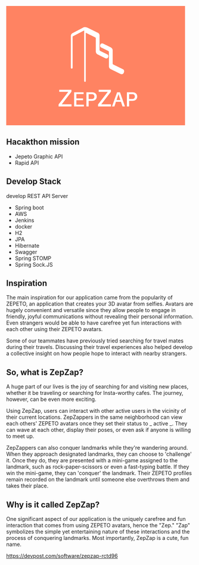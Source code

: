 ![o](/original.png)

## Hacakthon mission
- Jepeto Graphic API
- Rapid API


## Develop Stack
develop REST API Server
- Spring boot
- AWS
- Jenkins
- docker
- H2
- JPA
- Hibernate
- Swagger
- Spring STOMP
- Spring Sock.JS


## Inspiration
The main inspiration for our application came from the popularity of ZEPETO, an application that creates your 3D avatar from selfies. Avatars are hugely convenient and versatile since they allow people to engage in friendly, joyful communications without revealing their personal information. Even strangers would be able to have carefree yet fun interactions with each other using their ZEPETO avatars.

Some of our teammates have previously tried searching for travel mates during their travels. Discussing their travel experiences also helped develop a collective insight on how people hope to interact with nearby strangers.

## So, what is ZepZap?
A huge part of our lives is the joy of searching for and visiting new places, whether it be traveling or searching for Insta-worthy cafes. The journey, however, can be even more exciting.

Using ZepZap, users can interact with other active users in the vicinity of their current locations. ZepZappers in the same neighborhood can view each others' ZEPETO avatars once they set their status to _ active _. They can wave at each other, display their poses, or even ask if anyone is willing to meet up.

ZepZappers can also conquer landmarks while they're wandering around. When they approach designated landmarks, they can choose to 'challenge' it. Once they do, they are presented with a mini-game assigned to the landmark, such as rock-paper-scissors or even a fast-typing battle. If they win the mini-game, they can 'conquer' the landmark. Their ZEPETO profiles remain recorded on the landmark until someone else overthrows them and takes their place.

## Why is it called ZepZap?
One significant aspect of our application is the uniquely carefree and fun interaction that comes from using ZEPETO avatars, hence the "Zep." "Zap" symbolizes the simple yet entertaining nature of these interactions and the process of conquering landmarks.
Most importantly, ZepZap is a cute, fun name.


https://devpost.com/software/zepzap-rctd96
